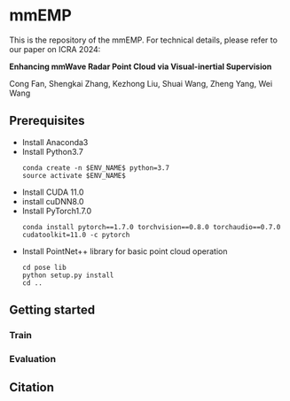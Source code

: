# mmEMP
This is the repository of the mmEMP. For technical details, please refer to our paper on ICRA 2024:

**Enhancing mmWave Radar Point Cloud via Visual-inertial Supervision**

Cong Fan, Shengkai Zhang, Kezhong Liu, Shuai Wang, Zheng Yang, Wei Wang
## Prerequisites
* Install Anaconda3
* Install Python3.7
  ```
  conda create -n $ENV_NAME$ python=3.7
  source activate $ENV_NAME$
  ```
* Install CUDA 11.0
* install cuDNN8.0
* Install PyTorch1.7.0
  ```
  conda install pytorch==1.7.0 torchvision==0.8.0 torchaudio==0.7.0 cudatoolkit=11.0 -c pytorch
  ```
* Install PointNet++ library for basic point cloud operation
  ```
  cd pose lib
  python setup.py install
  cd ..
  ```
## Getting started
### Train

### Evaluation
## Citation
